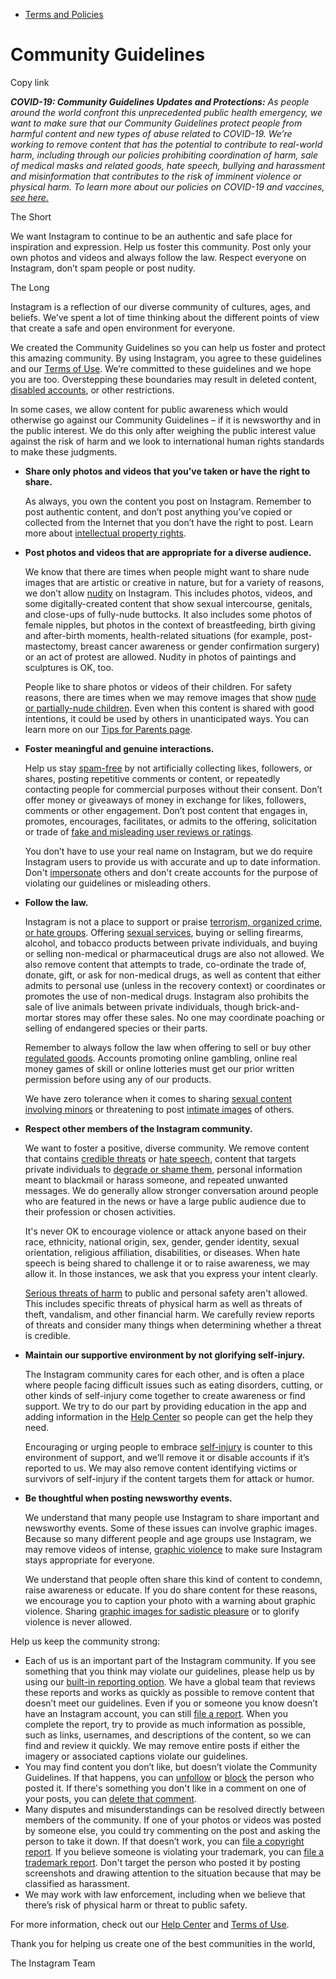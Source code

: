 *   [Terms and Policies](https://help.instagram.com/1417489251945243/?helpref=breadcrumb)

Community Guidelines
====================

Copy link

_**COVID-19: Community Guidelines Updates and Protections:** As people around the world confront this unprecedented public health emergency, we want to make sure that our Community Guidelines protect people from harmful content and new types of abuse related to COVID-19. We’re working to remove content that has the potential to contribute to real-world harm, including through our policies prohibiting coordination of harm, sale of medical masks and related goods, hate speech, bullying and harassment and misinformation that contributes to the risk of imminent violence or physical harm. To learn more about our policies on COVID-19 and vaccines, [see here.](https://help.instagram.com/697825587576762?helpref=faq_content)_

The Short

We want Instagram to continue to be an authentic and safe place for inspiration and expression. Help us foster this community. Post only your own photos and videos and always follow the law. Respect everyone on Instagram, don’t spam people or post nudity.

The Long

Instagram is a reflection of our diverse community of cultures, ages, and beliefs. We’ve spent a lot of time thinking about the different points of view that create a safe and open environment for everyone.

We created the Community Guidelines so you can help us foster and protect this amazing community. By using Instagram, you agree to these guidelines and our [Terms of Use](https://www.instagram.com/legal/terms). We’re committed to these guidelines and we hope you are too. Overstepping these boundaries may result in deleted content, [disabled accounts](https://help.instagram.com/366993040048856?helpref=faq_content), or other restrictions.

In some cases, we allow content for public awareness which would otherwise go against our Community Guidelines – if it is newsworthy and in the public interest. We do this only after weighing the public interest value against the risk of harm and we look to international human rights standards to make these judgments.

*   **Share only photos and videos that you’ve taken or have the right to share.**
    
    As always, you own the content you post on Instagram. Remember to post authentic content, and don’t post anything you’ve copied or collected from the Internet that you don’t have the right to post. Learn more about [intellectual property rights](https://help.instagram.com/126382350847838?helpref=faq_content).
    
*   **Post photos and videos that are appropriate for a diverse audience.**
    
    We know that there are times when people might want to share nude images that are artistic or creative in nature, but for a variety of reasons, we don’t allow [nudity](https://l.instagram.com/?u=https%3A%2F%2Fwww.facebook.com%2Fcommunitystandards%2Fadult_nudity_sexual_activity&e=AT1XOPJR9hyugz1u9niSrzi5iA2tnoFUZgnOj0Xj7iODqgews5GeE7UtgUyyNMIMAVH48QhW-Kc25LGyk3wUzrrYedaeSavbW5_Gw7hA-FwfmX7ZqqMvza2hNYDTqkiN0IkiTdQy3wcCLAvsBvH2Q4MHwJqMOu3SAWyYdQ) on Instagram. This includes photos, videos, and some digitally-created content that show sexual intercourse, genitals, and close-ups of fully-nude buttocks. It also includes some photos of female nipples, but photos in the context of breastfeeding, birth giving and after-birth moments, health-related situations (for example, post-mastectomy, breast cancer awareness or gender confirmation surgery) or an act of protest are allowed. Nudity in photos of paintings and sculptures is OK, too.
    
    People like to share photos or videos of their children. For safety reasons, there are times when we may remove images that show [nude or partially-nude children](https://l.instagram.com/?u=https%3A%2F%2Fwww.facebook.com%2Fcommunitystandards%2Fchild_nudity_sexual_exploitation&e=AT1XOPJR9hyugz1u9niSrzi5iA2tnoFUZgnOj0Xj7iODqgews5GeE7UtgUyyNMIMAVH48QhW-Kc25LGyk3wUzrrYedaeSavbW5_Gw7hA-FwfmX7ZqqMvza2hNYDTqkiN0IkiTdQy3wcCLAvsBvH2Q4MHwJqMOu3SAWyYdQ). Even when this content is shared with good intentions, it could be used by others in unanticipated ways. You can learn more on our [Tips for Parents page](https://help.instagram.com/154475974694511/?helpref=faq_content).
    
*   **Foster meaningful and genuine interactions.**
    
    Help us stay [spam-free](https://l.instagram.com/?u=https%3A%2F%2Fwww.facebook.com%2Fcommunitystandards%2Fspam&e=AT1XOPJR9hyugz1u9niSrzi5iA2tnoFUZgnOj0Xj7iODqgews5GeE7UtgUyyNMIMAVH48QhW-Kc25LGyk3wUzrrYedaeSavbW5_Gw7hA-FwfmX7ZqqMvza2hNYDTqkiN0IkiTdQy3wcCLAvsBvH2Q4MHwJqMOu3SAWyYdQ) by not artificially collecting likes, followers, or shares, posting repetitive comments or content, or repeatedly contacting people for commercial purposes without their consent. Don’t offer money or giveaways of money in exchange for likes, followers, comments or other engagement. Don’t post content that engages in, promotes, encourages, facilitates, or admits to the offering, solicitation or trade of [fake and misleading user reviews or ratings](https://l.instagram.com/?u=https%3A%2F%2Fwww.facebook.com%2Fcommunitystandards%2Ffraud_deception&e=AT1XOPJR9hyugz1u9niSrzi5iA2tnoFUZgnOj0Xj7iODqgews5GeE7UtgUyyNMIMAVH48QhW-Kc25LGyk3wUzrrYedaeSavbW5_Gw7hA-FwfmX7ZqqMvza2hNYDTqkiN0IkiTdQy3wcCLAvsBvH2Q4MHwJqMOu3SAWyYdQ).
    
    You don’t have to use your real name on Instagram, but we do require Instagram users to provide us with accurate and up to date information. Don't [impersonate](https://l.instagram.com/?u=https%3A%2F%2Fwww.facebook.com%2Fcommunitystandards%2Fmisrepresentation&e=AT1XOPJR9hyugz1u9niSrzi5iA2tnoFUZgnOj0Xj7iODqgews5GeE7UtgUyyNMIMAVH48QhW-Kc25LGyk3wUzrrYedaeSavbW5_Gw7hA-FwfmX7ZqqMvza2hNYDTqkiN0IkiTdQy3wcCLAvsBvH2Q4MHwJqMOu3SAWyYdQ) others and don't create accounts for the purpose of violating our guidelines or misleading others.
    
*   **Follow the law.**
    
    Instagram is not a place to support or praise [terrorism, organized crime, or hate groups](https://l.instagram.com/?u=https%3A%2F%2Fwww.facebook.com%2Fcommunitystandards%2Fdangerous_individuals_organizations&e=AT1XOPJR9hyugz1u9niSrzi5iA2tnoFUZgnOj0Xj7iODqgews5GeE7UtgUyyNMIMAVH48QhW-Kc25LGyk3wUzrrYedaeSavbW5_Gw7hA-FwfmX7ZqqMvza2hNYDTqkiN0IkiTdQy3wcCLAvsBvH2Q4MHwJqMOu3SAWyYdQ). Offering [sexual services](https://l.instagram.com/?u=https%3A%2F%2Fwww.facebook.com%2Fcommunitystandards%2Fsexual_solicitation&e=AT1XOPJR9hyugz1u9niSrzi5iA2tnoFUZgnOj0Xj7iODqgews5GeE7UtgUyyNMIMAVH48QhW-Kc25LGyk3wUzrrYedaeSavbW5_Gw7hA-FwfmX7ZqqMvza2hNYDTqkiN0IkiTdQy3wcCLAvsBvH2Q4MHwJqMOu3SAWyYdQ), buying or selling firearms, alcohol, and tobacco products between private individuals, and buying or selling non-medical or pharmaceutical drugs are also not allowed. We also remove content that attempts to trade, co-ordinate the trade of, donate, gift, or ask for non-medical drugs, as well as content that either admits to personal use (unless in the recovery context) or coordinates or promotes the use of non-medical drugs. Instagram also prohibits the sale of live animals between private individuals, though brick-and-mortar stores may offer these sales. No one may coordinate poaching or selling of endangered species or their parts.
    
    Remember to always follow the law when offering to sell or buy other [regulated goods](https://l.instagram.com/?u=https%3A%2F%2Fwww.facebook.com%2Fcommunitystandards%2Fregulated_goods&e=AT1XOPJR9hyugz1u9niSrzi5iA2tnoFUZgnOj0Xj7iODqgews5GeE7UtgUyyNMIMAVH48QhW-Kc25LGyk3wUzrrYedaeSavbW5_Gw7hA-FwfmX7ZqqMvza2hNYDTqkiN0IkiTdQy3wcCLAvsBvH2Q4MHwJqMOu3SAWyYdQ). Accounts promoting online gambling, online real money games of skill or online lotteries must get our prior written permission before using any of our products.
    
    We have zero tolerance when it comes to sharing [sexual content involving minors](https://l.instagram.com/?u=https%3A%2F%2Fwww.facebook.com%2Fcommunitystandards%2Fchild_nudity_sexual_exploitation&e=AT1XOPJR9hyugz1u9niSrzi5iA2tnoFUZgnOj0Xj7iODqgews5GeE7UtgUyyNMIMAVH48QhW-Kc25LGyk3wUzrrYedaeSavbW5_Gw7hA-FwfmX7ZqqMvza2hNYDTqkiN0IkiTdQy3wcCLAvsBvH2Q4MHwJqMOu3SAWyYdQ) or threatening to post [intimate images](https://l.instagram.com/?u=https%3A%2F%2Fwww.facebook.com%2Fcommunitystandards%2Fsexual_exploitation_adults&e=AT1XOPJR9hyugz1u9niSrzi5iA2tnoFUZgnOj0Xj7iODqgews5GeE7UtgUyyNMIMAVH48QhW-Kc25LGyk3wUzrrYedaeSavbW5_Gw7hA-FwfmX7ZqqMvza2hNYDTqkiN0IkiTdQy3wcCLAvsBvH2Q4MHwJqMOu3SAWyYdQ) of others.
    
*   **Respect other members of the Instagram community.**
    
    We want to foster a positive, diverse community. We remove content that contains [credible threats](https://l.instagram.com/?u=https%3A%2F%2Fwww.facebook.com%2Fcommunitystandards%2Fcredible_violence&e=AT1XOPJR9hyugz1u9niSrzi5iA2tnoFUZgnOj0Xj7iODqgews5GeE7UtgUyyNMIMAVH48QhW-Kc25LGyk3wUzrrYedaeSavbW5_Gw7hA-FwfmX7ZqqMvza2hNYDTqkiN0IkiTdQy3wcCLAvsBvH2Q4MHwJqMOu3SAWyYdQ) or [hate speech](https://l.instagram.com/?u=https%3A%2F%2Fwww.facebook.com%2Fcommunitystandards%2Fhate_speech&e=AT1XOPJR9hyugz1u9niSrzi5iA2tnoFUZgnOj0Xj7iODqgews5GeE7UtgUyyNMIMAVH48QhW-Kc25LGyk3wUzrrYedaeSavbW5_Gw7hA-FwfmX7ZqqMvza2hNYDTqkiN0IkiTdQy3wcCLAvsBvH2Q4MHwJqMOu3SAWyYdQ), content that targets private individuals to [degrade or shame them](https://l.instagram.com/?u=https%3A%2F%2Fwww.facebook.com%2Fcommunitystandards%2Fbullying&e=AT1XOPJR9hyugz1u9niSrzi5iA2tnoFUZgnOj0Xj7iODqgews5GeE7UtgUyyNMIMAVH48QhW-Kc25LGyk3wUzrrYedaeSavbW5_Gw7hA-FwfmX7ZqqMvza2hNYDTqkiN0IkiTdQy3wcCLAvsBvH2Q4MHwJqMOu3SAWyYdQ), personal information meant to blackmail or harass someone, and repeated unwanted messages. We do generally allow stronger conversation around people who are featured in the news or have a large public audience due to their profession or chosen activities.
    
    It's never OK to encourage violence or attack anyone based on their race, ethnicity, national origin, sex, gender, gender identity, sexual orientation, religious affiliation, disabilities, or diseases. When hate speech is being shared to challenge it or to raise awareness, we may allow it. In those instances, we ask that you express your intent clearly.
    
    [Serious threats of harm](https://l.instagram.com/?u=https%3A%2F%2Fwww.facebook.com%2Fcommunitystandards%2Fcredible_violence&e=AT1XOPJR9hyugz1u9niSrzi5iA2tnoFUZgnOj0Xj7iODqgews5GeE7UtgUyyNMIMAVH48QhW-Kc25LGyk3wUzrrYedaeSavbW5_Gw7hA-FwfmX7ZqqMvza2hNYDTqkiN0IkiTdQy3wcCLAvsBvH2Q4MHwJqMOu3SAWyYdQ) to public and personal safety aren't allowed. This includes specific threats of physical harm as well as threats of theft, vandalism, and other financial harm. We carefully review reports of threats and consider many things when determining whether a threat is credible.
    
*   **Maintain our supportive environment by not glorifying self-injury.**
    
    The Instagram community cares for each other, and is often a place where people facing difficult issues such as eating disorders, cutting, or other kinds of self-injury come together to create awareness or find support. We try to do our part by providing education in the app and adding information in the [Help Center](https://help.instagram.com/) so people can get the help they need.
    
    Encouraging or urging people to embrace [self-injury](https://l.instagram.com/?u=https%3A%2F%2Fwww.facebook.com%2Fcommunitystandards%2Fsuicide_self_injury_violence&e=AT1XOPJR9hyugz1u9niSrzi5iA2tnoFUZgnOj0Xj7iODqgews5GeE7UtgUyyNMIMAVH48QhW-Kc25LGyk3wUzrrYedaeSavbW5_Gw7hA-FwfmX7ZqqMvza2hNYDTqkiN0IkiTdQy3wcCLAvsBvH2Q4MHwJqMOu3SAWyYdQ) is counter to this environment of support, and we’ll remove it or disable accounts if it’s reported to us. We may also remove content identifying victims or survivors of self-injury if the content targets them for attack or humor.
    
*   **Be thoughtful when posting newsworthy events.**
    
    We understand that many people use Instagram to share important and newsworthy events. Some of these issues can involve graphic images. Because so many different people and age groups use Instagram, we may remove videos of intense, [graphic violence](https://l.instagram.com/?u=https%3A%2F%2Fwww.facebook.com%2Fcommunitystandards%2Fgraphic_violence&e=AT1XOPJR9hyugz1u9niSrzi5iA2tnoFUZgnOj0Xj7iODqgews5GeE7UtgUyyNMIMAVH48QhW-Kc25LGyk3wUzrrYedaeSavbW5_Gw7hA-FwfmX7ZqqMvza2hNYDTqkiN0IkiTdQy3wcCLAvsBvH2Q4MHwJqMOu3SAWyYdQ) to make sure Instagram stays appropriate for everyone.
    
    We understand that people often share this kind of content to condemn, raise awareness or educate. If you do share content for these reasons, we encourage you to caption your photo with a warning about graphic violence. Sharing [graphic images for sadistic pleasure](https://l.instagram.com/?u=https%3A%2F%2Fwww.facebook.com%2Fcommunitystandards%2Fcruel_insensitive&e=AT1XOPJR9hyugz1u9niSrzi5iA2tnoFUZgnOj0Xj7iODqgews5GeE7UtgUyyNMIMAVH48QhW-Kc25LGyk3wUzrrYedaeSavbW5_Gw7hA-FwfmX7ZqqMvza2hNYDTqkiN0IkiTdQy3wcCLAvsBvH2Q4MHwJqMOu3SAWyYdQ) or to glorify violence is never allowed.
    

Help us keep the community strong:

*   Each of us is an important part of the Instagram community. If you see something that you think may violate our guidelines, please help us by using our [built-in reporting option](https://help.instagram.com/165828726894770?helpref=faq_content). We have a global team that reviews these reports and works as quickly as possible to remove content that doesn’t meet our guidelines. Even if you or someone you know doesn’t have an Instagram account, you can still [file a report](https://help.instagram.com/contact/383679321740945). When you complete the report, try to provide as much information as possible, such as links, usernames, and descriptions of the content, so we can find and review it quickly. We may remove entire posts if either the imagery or associated captions violate our guidelines.
*   You may find content you don’t like, but doesn’t violate the Community Guidelines. If that happens, you can [unfollow](https://help.instagram.com/286340048138725?helpref=faq_content) or [block](https://help.instagram.com/426700567389543/?helpref=faq_content) the person who posted it. If there's something you don't like in a comment on one of your posts, you can [delete that comment](https://help.instagram.com/289098941190483?helpref=faq_content).
*   Many disputes and misunderstandings can be resolved directly between members of the community. If one of your photos or videos was posted by someone else, you could try commenting on the post and asking the person to take it down. If that doesn’t work, you can [file a copyright report](https://help.instagram.com/126382350847838?helpref=faq_content). If you believe someone is violating your trademark, you can [file a trademark report](https://help.instagram.com/222826637847963?helpref=faq_content). Don't target the person who posted it by posting screenshots and drawing attention to the situation because that may be classified as harassment.
*   We may work with law enforcement, including when we believe that there’s risk of physical harm or threat to public safety.

For more information, check out our [Help Center](https://help.instagram.com/) and [Terms of Use](https://l.instagram.com/?u=http%3A%2F%2Finstagram.com%2Flegal%2Fterms%2F%23&e=AT1XOPJR9hyugz1u9niSrzi5iA2tnoFUZgnOj0Xj7iODqgews5GeE7UtgUyyNMIMAVH48QhW-Kc25LGyk3wUzrrYedaeSavbW5_Gw7hA-FwfmX7ZqqMvza2hNYDTqkiN0IkiTdQy3wcCLAvsBvH2Q4MHwJqMOu3SAWyYdQ).

Thank you for helping us create one of the best communities in the world,

The Instagram Team